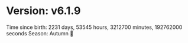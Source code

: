 # Version: v6.1.9
Time since birth: 2231 days, 53545 hours, 3212700 minutes, 192762000 seconds
Season: Autumn 🍁
